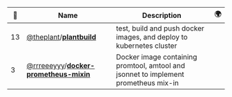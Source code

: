 |:star2: | Name | Description | 🌍|
|---|---|---|---|
|13|[@theplant](https://github.com/theplant)/[**plantbuild**](https://github.com/theplant/plantbuild)|test, build and push docker images, and deploy to kubernetes cluster||
|3|[@rrreeeyyy](https://github.com/rrreeeyyy)/[**docker-prometheus-mixin**](https://github.com/rrreeeyyy/docker-prometheus-mixin)|Docker image containing promtool, amtool and jsonnet to implement prometheus mix-in||

